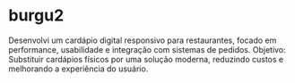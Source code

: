 # burgu2


Desenvolvi um cardápio digital responsivo para restaurantes, focado em performance, usabilidade e integração com sistemas de pedidos.
Objetivo: Substituir cardápios físicos por uma solução moderna, reduzindo custos e melhorando a experiência do usuário.

